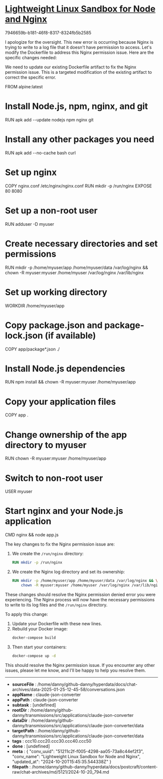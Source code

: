 # [Lightweight Linux Sandbox for Node and Nginx](https://claude.ai/chat/51211c2f-f005-4298-aa05-73a8c44ef2f3)

7946659b-b181-46f8-8317-8324fb5b2585

 I apologize for the oversight. This new error is occurring because Nginx is trying to write to a log file that it doesn't have permission to access. Let's modify the Dockerfile to address this Nginx permission issue. Here are the specific changes needed:

<antThinking>We need to update our existing Dockerfile artifact to fix the Nginx permission issue. This is a targeted modification of the existing artifact to correct the specific error.</antThinking>

<antArtifact identifier="custom-alpine-dockerfile" type="application/vnd.ant.code" language="dockerfile" title="Custom Alpine Linux Dockerfile with Nginx permission fix">
FROM alpine:latest

# Install Node.js, npm, nginx, and git
RUN apk add --update nodejs npm nginx git

# Install any other packages you need
RUN apk add --no-cache bash curl

# Set up nginx
COPY nginx.conf /etc/nginx/nginx.conf
RUN mkdir -p /run/nginx
EXPOSE 80 8080

# Set up a non-root user
RUN adduser -D myuser

# Create necessary directories and set permissions
RUN mkdir -p /home/myuser/app /home/myuser/data /var/log/nginx && \
    chown -R myuser:myuser /home/myuser /var/log/nginx /var/lib/nginx

# Set up working directory
WORKDIR /home/myuser/app

# Copy package.json and package-lock.json (if available)
COPY app/package*.json ./

# Install Node.js dependencies
RUN npm install && chown -R myuser:myuser /home/myuser/app

# Copy your application files
COPY app .

# Change ownership of the app directory to myuser
RUN chown -R myuser:myuser /home/myuser/app

# Switch to non-root user
USER myuser

# Start nginx and your Node.js application
CMD nginx && node app.js
</antArtifact>

The key changes to fix the Nginx permission issue are:

1. We create the `/run/nginx` directory:
   ```dockerfile
   RUN mkdir -p /run/nginx
   ```

2. We create the Nginx log directory and set its ownership:
   ```dockerfile
   RUN mkdir -p /home/myuser/app /home/myuser/data /var/log/nginx && \
       chown -R myuser:myuser /home/myuser /var/log/nginx /var/lib/nginx
   ```

These changes should resolve the Nginx permission denied error you were experiencing. The Nginx process will now have the necessary permissions to write to its log files and the `/run/nginx` directory.

To apply this change:

1. Update your Dockerfile with these new lines.
2. Rebuild your Docker image:
   ```bash
   docker-compose build
   ```
3. Then start your containers:
   ```bash
   docker-compose up -d
   ```

This should resolve the Nginx permission issue. If you encounter any other issues, please let me know, and I'll be happy to help you resolve them.

---

* **sourceFile** : /home/danny/github-danny/hyperdata/docs/chat-archives/data-2025-01-25-12-45-58/conversations.json
* **appName** : claude-json-converter
* **appPath** : claude-json-converter
* **subtask** : [undefined]
* **rootDir** : /home/danny/github-danny/transmissions/src/applications/claude-json-converter
* **dataDir** : /home/danny/github-danny/transmissions/src/applications/claude-json-converter/data
* **targetPath** : /home/danny/github-danny/transmissions/src/applications/claude-json-converter/data
* **tags** : ccc10.ccc20.ccc30.ccc40.ccc50
* **done** : [undefined]
* **meta** : {
  "conv_uuid": "51211c2f-f005-4298-aa05-73a8c44ef2f3",
  "conv_name": "Lightweight Linux Sandbox for Node and Nginx",
  "updated_at": "2024-10-20T15:45:35.544338Z"
}
* **filepath** : /home/danny/github-danny/hyperdata/docs/postcraft/content-raw/chat-archives/md/5121/2024-10-20_794.md